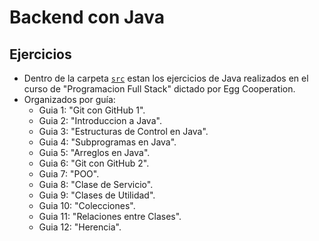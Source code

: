 # Backend con Java

## Ejercicios
- Dentro de la carpeta [` src `](https://github.com/sebafermanelli/java-egg/tree/main/src) estan los ejercicios de Java realizados en el curso de "Programacion Full Stack" dictado por Egg Cooperation.
- Organizados por guía:
  - Guia 1: "Git con GitHub 1".
  - Guia 2: "Introduccion a Java".
  - Guia 3: "Estructuras de Control en Java".
  - Guia 4: "Subprogramas en Java".
  - Guia 5: "Arreglos en Java".
  - Guia 6: "Git con GitHub 2".
  - Guia 7: "POO".
  - Guia 8: "Clase de Servicio".
  - Guia 9: "Clases de Utilidad".
  - Guia 10: "Colecciones".
  - Guia 11: "Relaciones entre Clases".
  - Guia 12: "Herencia".